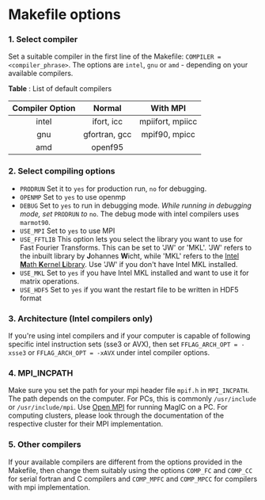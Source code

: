 # Makefile options

### 1. Select compiler

Set a suitable compiler in the first line of the Makefile: `COMPILER = <compiler_phrase>`. The options are `intel`, `gnu` or `amd` - depending on your available compilers.

**Table** : List of default compilers
 
| Compiler Option |    Normal    |     With MPI    |
|:---------------:|:------------:|:---------------:|
|      intel      |   ifort, icc  | mpiifort, mpiicc |
|       gnu       | gfortran, gcc |   mpif90, mpicc  |
|       amd       |    openf95   |                 |

### 2. Select compiling options

* `PRODRUN` Set it to `yes` for production run, `no` for debugging.
* `OPENMP`  Set to `yes` to use openmp
* `DEBUG`   Set to `yes` to run in debugging mode. *While running in debugging mode, set* `PRODRUN` *to* `no`. The debug mode with intel compilers uses `marmot90`. 
* `USE_MPI` Set to `yes` to use MPI
* `USE_FFTLIB` This option lets you select the library you want to use for Fast Fourier Transforms. This can be set to 'JW' or 'MKL'. 'JW' refers to the inbuilt library by **J**ohannes **W**icht, while 'MKL' refers to the [Intel **M**ath **K**ernel **L**ibrary](https://software.intel.com/en-us/intel-mkl). Use 'JW' if you don't have Intel MKL installed.
* `USE_MKL` Set to `yes` if you have Intel MKL installed and want to use it for matrix operations.
* `USE_HDF5` Set to `yes` if you want the restart file to be written in HDF5 format

### 3. Architecture (Intel compilers only)

If you're using intel compilers and if your computer is capable of following specific intel instruction sets (sse3 or AVX), then set `FFLAG_ARCH_OPT = -xsse3` or `FFLAG_ARCH_OPT = -xAVX` under intel compiler options.

### 4. MPI_INCPATH

Make sure you set the path for your mpi header file `mpif.h` in `MPI_INCPATH`. The path depends on the computer. For PCs, this is commonly `/usr/include` or `/usr/include/mpi`. Use [Open MPI](http://www.open-mpi.de/) for running MagIC on a PC. For computing clusters, please look through the documentation of the respective cluster for their MPI implementation.

### 5. Other compilers

If your available compilers are different from the options provided in the Makefile, then change them suitably using the options `COMP_FC` and `COMP_CC` for serial fortran and C compilers and `COMP_MPFC` and `COMP_MPCC` for compilers with mpi implementation.
